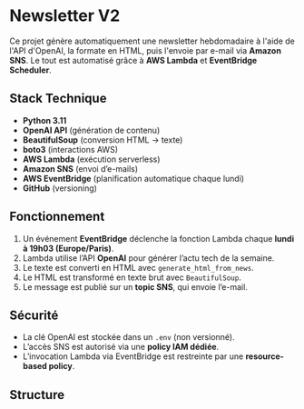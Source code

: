 #  Newsletter V2

Ce projet génère automatiquement une newsletter hebdomadaire à l'aide de l'API d'OpenAI, la formate en HTML, puis l'envoie par e-mail via **Amazon SNS**. Le tout est automatisé grâce à **AWS Lambda** et **EventBridge Scheduler**.

##  Stack Technique

- **Python 3.11**
- **OpenAI API** (génération de contenu)
- **BeautifulSoup** (conversion HTML → texte)
- **boto3** (interactions AWS)
- **AWS Lambda** (exécution serverless)
- **Amazon SNS** (envoi d’e-mails)
- **AWS EventBridge** (planification automatique chaque lundi)
- **GitHub** (versioning)

## Fonctionnement

1. Un événement **EventBridge** déclenche la fonction Lambda chaque **lundi à 19h03 (Europe/Paris)**.
2. Lambda utilise l’API **OpenAI** pour générer l’actu tech de la semaine.
3. Le texte est converti en HTML avec `generate_html_from_news`.
4. Le HTML est transformé en texte brut avec `BeautifulSoup`.
5. Le message est publié sur un **topic SNS**, qui envoie l’e-mail.

## Sécurité

- La clé OpenAI est stockée dans un `.env` (non versionné).
- L’accès SNS est autorisé via une **policy IAM dédiée**.
- L’invocation Lambda via EventBridge est restreinte par une **resource-based policy**.

## Structure

